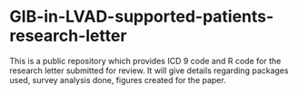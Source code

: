 # GIB-in-LVAD-supported-patients-research-letter

This is a public repository which provides ICD 9 code and R code for the research letter submitted for review.
It will give details regarding packages used, survey analysis done, figures created for the paper.
